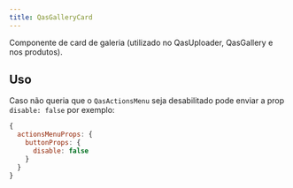```yaml
---
title: QasGalleryCard
---
```


Componente de card de galeria (utilizado no QasUploader, QasGallery e nos produtos).

<doc-api file="gallery-card/QasGalleryCard" name="QasGalleryCard" />

## Uso

<doc-example file="QasGalleryCard/Basic" title="Básico" />
<doc-example file="QasGalleryCard/ExGridAndActionsMenu" title="Com QasActionsMenu e QasGridGenerator" />

Caso não queria que o `QasActionsMenu` seja desabilitado pode enviar a prop `disable: false` por exemplo:
```js
{
  actionsMenuProps: {
    buttonProps: {
      disable: false
    }
  }
}
```
<doc-example file="QasGalleryCard/ExDisable" title="Desabilitados" />
